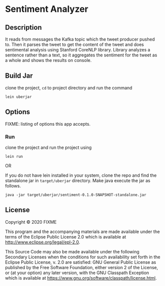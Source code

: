 # Sentiment Analyzer

## Description
It reads from messages the Kafka topic which the tweet producer pushed to. Then it parses the tweet to get the content of the tweet and does sentimental analysis using Stanford CoreNLP library. 
Library analyzes a sentence rather than a text, so it aggregates the sentiment for the tweet as a whole and shows the results on console.

## Build Jar

clone the project, `cd` to project directory and run the command
```
lein uberjar
```

## Options

FIXME: listing of options this app accepts.

### Run

clone the project and run the project using
```
lein run
```

OR

If you do not have lein installed in your system, clone the repo and find the standalone jar in `target/uberjar` directory.
Make java execute the jar as follows.
```
java -jar target/uberjar/sentiment-0.1.0-SNAPSHOT-standalone.jar
```


## License

Copyright © 2020 FIXME

This program and the accompanying materials are made available under the
terms of the Eclipse Public License 2.0 which is available at
http://www.eclipse.org/legal/epl-2.0.

This Source Code may also be made available under the following Secondary
Licenses when the conditions for such availability set forth in the Eclipse
Public License, v. 2.0 are satisfied: GNU General Public License as published by
the Free Software Foundation, either version 2 of the License, or (at your
option) any later version, with the GNU Classpath Exception which is available
at https://www.gnu.org/software/classpath/license.html.
